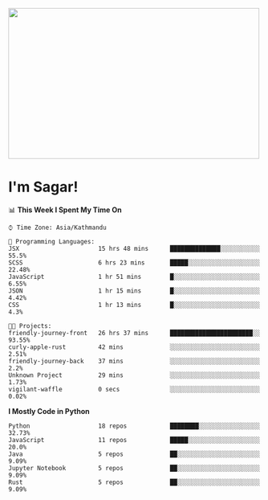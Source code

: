 
<img src="https://media.giphy.com/media/3ornk57KwDXf81rjWM/giphy.gif" width="500" height="300" frameBorder="0" class="giphy-embed" allowFullScreen></img>

#   I'm Sagar!

<!--START_SECTION:waka-->
📊 **This Week I Spent My Time On** 

```text
⌚︎ Time Zone: Asia/Kathmandu

💬 Programming Languages: 
JSX                      15 hrs 48 mins      ██████████████░░░░░░░░░░░   55.5% 
SCSS                     6 hrs 23 mins       █████░░░░░░░░░░░░░░░░░░░░   22.48% 
JavaScript               1 hr 51 mins        █░░░░░░░░░░░░░░░░░░░░░░░░   6.55% 
JSON                     1 hr 15 mins        █░░░░░░░░░░░░░░░░░░░░░░░░   4.42% 
CSS                      1 hr 13 mins        █░░░░░░░░░░░░░░░░░░░░░░░░   4.3%

🐱‍💻 Projects: 
friendly-journey-front   26 hrs 37 mins      ███████████████████████░░   93.55% 
curly-apple-rust         42 mins             ░░░░░░░░░░░░░░░░░░░░░░░░░   2.51% 
friendly-journey-back    37 mins             ░░░░░░░░░░░░░░░░░░░░░░░░░   2.2% 
Unknown Project          29 mins             ░░░░░░░░░░░░░░░░░░░░░░░░░   1.73% 
vigilant-waffle          0 secs              ░░░░░░░░░░░░░░░░░░░░░░░░░   0.02%

```

**I Mostly Code in Python** 

```text
Python                   18 repos            ████████░░░░░░░░░░░░░░░░░   32.73% 
JavaScript               11 repos            █████░░░░░░░░░░░░░░░░░░░░   20.0% 
Java                     5 repos             ██░░░░░░░░░░░░░░░░░░░░░░░   9.09% 
Jupyter Notebook         5 repos             ██░░░░░░░░░░░░░░░░░░░░░░░   9.09% 
Rust                     5 repos             ██░░░░░░░░░░░░░░░░░░░░░░░   9.09%

```



<!--END_SECTION:waka-->
